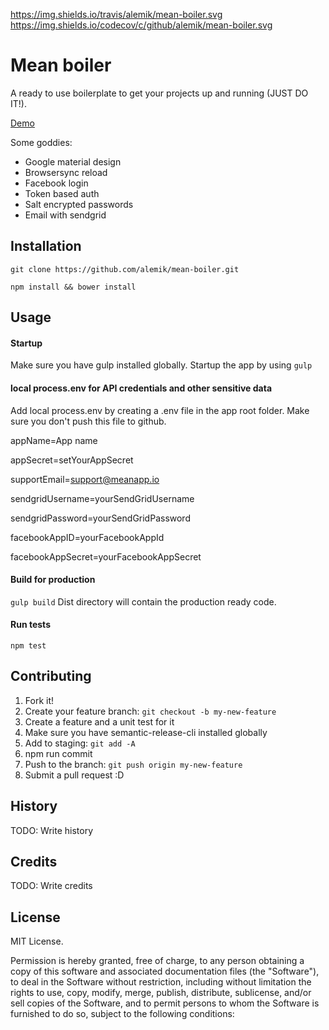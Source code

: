 https://img.shields.io/travis/alemik/mean-boiler.svg
https://img.shields.io/codecov/c/github/alemik/mean-boiler.svg

# Mean boiler
A ready to use boilerplate to get your projects up and running (JUST DO IT!).

[Demo](http://meanboiler.herokuapp.com)

Some goddies:
* Google material design
* Browsersync reload
* Facebook login
* Token based auth
* Salt encrypted passwords
* Email with sendgrid

## Installation
`git clone https://github.com/alemik/mean-boiler.git`

`npm install && bower install`
## Usage
#### Startup
Make sure you have gulp installed globally. Startup the app by using `gulp`
#### local process.env for API credentials and other sensitive data
Add local process.env by creating a .env file in the app root folder. Make sure you don't push this file to github.

appName=App name

appSecret=setYourAppSecret

supportEmail=support@meanapp.io

sendgridUsername=yourSendGridUsername

sendgridPassword=yourSendGridPassword

facebookAppID=yourFacebookAppId

facebookAppSecret=yourFacebookAppSecret

#### Build for production
`gulp build` Dist directory will contain the production ready code.
#### Run tests
`npm test`
## Contributing
1. Fork it!
2. Create your feature branch: `git checkout -b my-new-feature`
3. Create a feature and a unit test for it
4. Make sure you have semantic-release-cli installed globally
5. Add to staging: `git add -A`
6. npm run commit
7. Push to the branch: `git push origin my-new-feature`
8. Submit a pull request :D

## History
TODO: Write history

## Credits
TODO: Write credits

## License
MIT License.

Permission is hereby granted, free of charge, to any person obtaining a copy
of this software and associated documentation files (the "Software"), to deal
in the Software without restriction, including without limitation the rights
to use, copy, modify, merge, publish, distribute, sublicense, and/or sell
copies of the Software, and to permit persons to whom the Software is
furnished to do so, subject to the following conditions:
